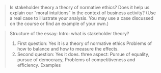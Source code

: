 > Is stakeholder theory a theory of normative ethics? Does it help us explain our “moral intuitions” in the context of business activity? (Use a real case to illustrate your analysis. You may use a case discussed on the course or find an example of your own.)

>Structure of the essay: 
>Intro: what is stakeholder theory?
>1. First question: Yes it is a theory of normative ethics Problems of how to balance and how to measure the effects.
>2. Second question: Yes it does. three aspect: Pursue of equality, pursue of democracy, Problems of competitiveness and efficiency. Examples
>
<!--stackedit_data:
eyJoaXN0b3J5IjpbLTEwMDE5MTk1NywxNDgwNjY2NDA5XX0=
-->